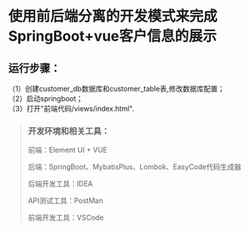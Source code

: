 # 使用前后端分离的开发模式来完成SpringBoot+vue客户信息的展示



## 运行步骤：
（1）创建customer_db数据库和customer_table表,修改数据库配置；  
（2）启动springboot；  
（3）打开"前端代码/views/index.html".



> ### 开发环境和相关工具：
>
> 前端：Element UI + VUE
>
> 后端：SpringBoot、MybatisPlus、Lombok、EasyCode代码生成器
>
> 后端开发工具：IDEA
>
> API测试工具：PostMan
>
> 前端开发工具：VSCode




